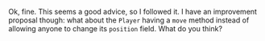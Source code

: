 Ok, fine. This seems a good advice, so I followed it.
I have an improvement proposal though: what about the `Player` having a `move` method instead of allowing anyone to change its `position` field. What do you think?
